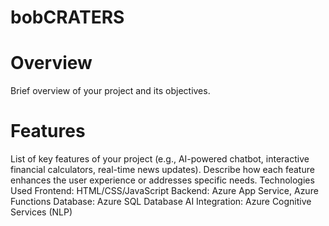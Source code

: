 # bobCRATERS
# Overview
Brief overview of your project and its objectives.

# Features
List of key features of your project (e.g., AI-powered chatbot, interactive financial calculators, real-time news updates).
Describe how each feature enhances the user experience or addresses specific needs.
Technologies Used
Frontend: HTML/CSS/JavaScript
Backend: Azure App Service, Azure Functions
Database: Azure SQL Database
AI Integration: Azure Cognitive Services (NLP)

